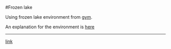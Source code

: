#Frozen lake

Using frozen lake environment from [gym](https://gym.openai.com/).

An explanation for the environment is [here](https://www.analyticsindiamag.com/openai-gym-frozen-lake-beginners-guide-reinforcement-learning/)

---

[link](https://github.com/sergiorgiraldo/DataScience-Showcase/tree/master/Reinforcement%20Learning/Frozen%20Lake)
